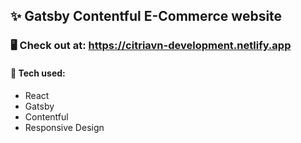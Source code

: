 ## ✨ Gatsby Contentful E-Commerce website

### 🖥 Check out at: https://citriavn-development.netlify.app

#### 🧐 Tech used:
- React
- Gatsby
- Contentful
- Responsive Design
